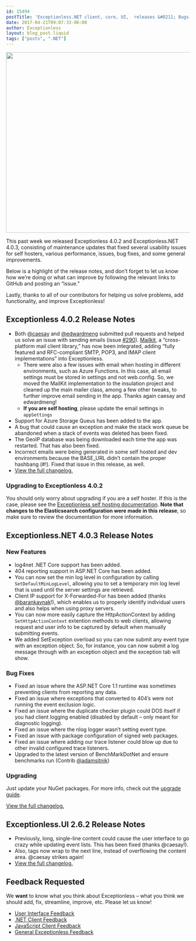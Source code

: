 ```yaml
---
id: 15494
postTitle: 'Exceptionless.NET client, core, UI,  releases &#8211; Bugs, Usability, Performance, Self Hosting'
date: 2017-04-21T09:07:33-06:00
author: Exceptionless
layout: blog_post.liquid
tags: ["posts", ".NET"]
---
```

<img loading="lazy" class="aligncenter wp-image-15502 size-large" src="/assets/new-releases-header3-1024x538.jpg" alt="" width="940" height="494" data-id="15497" srcset="/assets/new-releases-header3-1024x538.jpg 1024w, /assets/new-releases-header3-300x158.jpg 300w, /assets/new-releases-header3-768x403.jpg 768w, /assets/new-releases-header3.jpg 1200w" sizes="(max-width: 940px) 100vw, 940px" />

This past week we released Exceptionless 4.0.2 and Exceptionless.NET 4.0.3, consisting of maintenance updates that fixed several usability issues for self hosters, various performance, issues, bug fixes, and some general improvements.<!--more-->

Below is a highlight of the release notes, and don&#8217;t forget to let us know how we&#8217;re doing or what can improve by following the relevant links to GitHub and posting an &#8220;issue.&#8221;

Lastly, thanks to all of our contributors for helping us solve problems, add functionality, and improve Exceptionless!

## Exceptionless 4.0.2 Release Notes

  * Both [@caesay](https://github.com/caesay) and [@edwardmeng](https://github.com/edwardmeng) submitted pull requests and helped us solve an issue with sending emails (issue [#290](https://github.com/exceptionless/Exceptionless/issues/290)). [Mailkit](https://github.com/jstedfast/MailKit), a &#8220;cross-platform mail client library,&#8221; has now been integrated, adding &#8220;fully featured and RFC-compliant SMTP, POP3, and IMAP client implementations&#8221; into Exceptionless. 
      * There were also a few issues with email when hosting in different environments, such as Azure Functions. In this case, all email settings must be stored in settings and not web.config. So, we moved the MailKit implementation to the insulation project and cleaned up the main mailer class, among a few other tweaks, to further improve email sending in the app. Thanks again caesay and edwardmeng!
      * **If you are self hosting**, please update the email settings in `appSettings`
  * Support for Azure Storage Queus has been added to the app.
  * A bug that could cause an exception and make the stack work queue be abandoned when a stack of events was deleted has been fixed.
  * The GeoIP database was being downloaded each time the app was restarted. That has also been fixed.
  * Incorrect emails were being generated in some self hosted and dev environments because the BASE_URL didn&#8217;t contain the proper hashbang (#!). Fixed that issue in this release, as well.
  * [View the full changelog.](https://github.com/exceptionless/Exceptionless/compare/v4.0.1...v4.0.2)

### Upgrading to Exceptionless 4.0.2

You should only worry about upgrading if you are a self hoster. If this is the case, please see the [Exceptionless self hosting documentation](https://github.com/exceptionless/Exceptionless/wiki/Self-Hosting). **Note that changes to the Elasticsearch configuration were made in this release**, so make sure to review the documentation for more information.

## Exceptionless.NET 4.0.3 Release Notes

### New Features

  * log4net .NET Core support has been added.
  * 404 reporting support in ASP.NET Core has been added.
  * You can now set the min log level in configuration by calling `SetDefaultMinLogLevel`, allowing you to set a temporary min log level that is used until the server settings are retrieved.
  * Client IP support for X-Forwarded-For has been added (thanks [@barankaynak](https://github.com/barankaynak)!), which enables us to properly identify individual users and also helps when using proxy servers.
  * You can now more easily capture the HttpActionContext by adding `SetHttpActionContext` extention methods to web clients, allowing request and user info to be captured by default when manually submitting events.
  * We added SetException overload so you can now submit any event type with an exception object. So, for instance, you can now submit a log message through with an exception object and the exception tab will show.

### Bug Fixes

  * Fixed an issue where the ASP.NET Core 1.1 runtime was sometimes preventing clients from reporting any data.
  * Fixed an issue where exceptions that converted to 404&#8217;s were not running the event exclusion logic.
  * Fixed an issue where the duplicate checker plugin could DOS itself if you had client logging enabled (disabled by default &#8211; only meant for diagnostic logging).
  * Fixed an issue where the nlog logger wasn&#8217;t setting event type.
  * Fixed an issue with package configuration of signed web packages.
  * Fixed an issue where adding our trace listener could blow up due to other invalid configured trace listeners.
  * Upgraded to the latest version of BenchMarkDotNet and ensure benchmarks run (Contrib [@adamsitnik](https://github.com/adamsitnik))

### Upgrading

Just update your NuGet packages. For more info, check out the [upgrade guide](https://github.com/exceptionless/Exceptionless.Net/wiki/Upgrading).

[View the full changelog.](https://github.com/exceptionless/Exceptionless.Net/compare/v4.0.2...v4.0.3)

## Exceptionless.UI 2.6.2 Release Notes

  * Previously, long, single-line content could cause the user interface to go crazy while updating event lists. This has been fixed (thanks @caesay!).
  * Also, tags now wrap to the next line, instead of overflowing the content area. @caesay strikes again!
  * [View the full changelog.](https://github.com/exceptionless/Exceptionless.UI/compare/v2.6.1...v2.6.2)

## Feedback Requested

We **want** to know what you think about Exceptionless &#8211; what you think we should add, fix, streamline, improve, etc. Please let us know!

  * [User Interface Feedback](https://github.com/exceptionless/Exceptionless.UI/issues/new)
  * [.NET Client Feedback](https://github.com/exceptionless/Exceptionless.Net/issues/new)
  * [JavaScript Client Feedback](https://github.com/exceptionless/Exceptionless.JavaScript/issues/new)
  * [General Exceptionless Feedback](https://github.com/exceptionless/exceptionless/issues/new)
